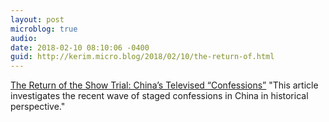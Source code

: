 ```yaml
---
layout: post
microblog: true
audio: 
date: 2018-02-10 08:10:06 -0400
guid: http://kerim.micro.blog/2018/02/10/the-return-of.html
---
```

[The Return of the Show Trial: China’s Televised “Confessions”](http://apjjf.org/2017/13/Fiskesjo.html) "This article investigates the recent wave of staged confessions in China in historical perspective."
